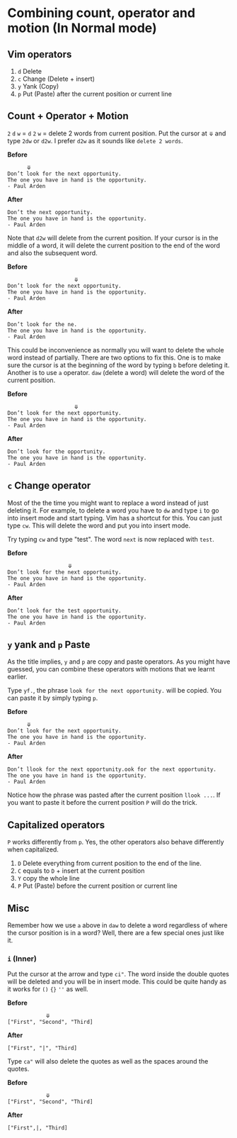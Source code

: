 # Combining count, operator and motion (In Normal mode)

## Vim operators

1. `d` Delete
2. `c` Change (Delete + insert)
3. `y` Yank (Copy)
4. `p` Put (Paste) after the current position or current line

## Count + Operator + Motion

`2` `d` `w` = `d` `2` `w` = delete 2 words from current position. Put the cursor at `⤋` and type `2dw` or `d2w`. I prefer `d2w` as it sounds like `delete 2 words`.

**Before**

```
      ⤋
Don’t look for the next opportunity.
The one you have in hand is the opportunity. 
- Paul Arden
```

**After**

```
Don’t the next opportunity.
The one you have in hand is the opportunity. 
- Paul Arden
```

Note that `d2w` will delete from the current position. If your cursor is in the middle of a word, it will delete the current position to the end of the word and also the subsequent word.

**Before**

```
                     ⤋
Don’t look for the next opportunity.
The one you have in hand is the opportunity. 
- Paul Arden
```

**After**

```
Don’t look for the ne.
The one you have in hand is the opportunity. 
- Paul Arden
```

This could be inconvenience as normally you will want to delete the whole word instead of partially. There are two options to fix this. One is to make sure the cursor is at the beginning of the word by typing `b` before deleting it. Another is to use `a` operator.
`daw` (delete a word) will delete the word of the current position.

**Before**

```
                     ⤋
Don’t look for the next opportunity.
The one you have in hand is the opportunity. 
- Paul Arden
```

**After**

```
Don’t look for the opportunity.
The one you have in hand is the opportunity. 
- Paul Arden
```

## `c` Change operator

Most of the the time you might want to replace a word instead of just deleting it. For example, to delete a word you have to `dw` and type `i` to go into insert mode and start typing. Vim has a shortcut for this. You can just type `cw`. This will delete the word and put you into insert mode.

Try typing `cw` and type "test". The word `next` is now replaced with `test`.

**Before** 

```
                   ⤋
Don’t look for the next opportunity.
The one you have in hand is the opportunity. 
- Paul Arden
```

**After**

```
Don’t look for the test opportunity.
The one you have in hand is the opportunity. 
- Paul Arden
```

## `y` yank and `p` Paste

As the title implies, `y` and `p` are copy and paste operators. As you might have guessed, you can combine these operators with motions that we learnt earlier.

Type `yf.`, the phrase `look for the next opportunity.` will be copied. You can paste it by simply typing `p`. 

**Before** 

```
      ⤋
Don’t look for the next opportunity.
The one you have in hand is the opportunity. 
- Paul Arden
```

**After**

```
Don’t llook for the next opportunity.ook for the next opportunity.
The one you have in hand is the opportunity. 
- Paul Arden
```

Notice how the phrase was pasted after the current position `llook ...`. If you want to paste it before the current position `P` will do the trick.

## Capitalized operators

`P` works differently from `p`. Yes, the other operators also behave differently when capitalized.

1. `D` Delete everything from current position to the end of the line.
2. `C` equals to `D` + insert at the current position
3. `Y` copy the whole line
4. `P` Put (Paste) before the current position or current line


## Misc

Remember how we use `a` above in `daw` to delete a word regardless of where the cursor position is in a word? Well, there are a few special ones just like it.

### `i` (Inner)

Put the cursor at the arrow and type `ci"`. The word inside the double quotes will be deleted and you will be in insert mode. This could be quite handy as it works for `()` `{}` `''` as well.


**Before** 

```
            ⤋
["First", "Second", "Third]
```

**After**

```
["First", "|", "Third]
```

Type  `ca"` will also delete the quotes as well as the spaces around the quotes.

**Before** 

```
            ⤋
["First", "Second", "Third]
```

**After**

```
["First",|, "Third]
```
